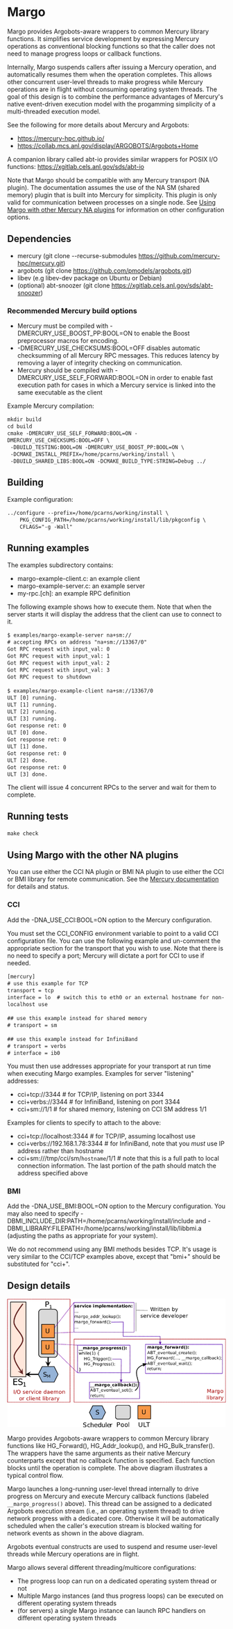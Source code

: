# Margo

Margo provides Argobots-aware wrappers to common Mercury library functions.
It simplifies service development by expressing Mercury operations as
conventional blocking functions so that the caller does not need to manage
progress loops or callback functions.

Internally, Margo suspends callers after issuing a Mercury operation, and
automatically resumes them when the operation completes.  This allows
other concurrent user-level threads to make progress while Mercury
operations are in flight without consuming operating system threads.
The goal of this design is to combine the performance advantages of
Mercury's native event-driven execution model with the progamming
simplicity of a multi-threaded execution model.

See the following for more details about Mercury and Argobots: 

* https://mercury-hpc.github.io/
* https://collab.mcs.anl.gov/display/ARGOBOTS/Argobots+Home

A companion library called abt-io provides similar wrappers for POSIX I/O
functions: https://xgitlab.cels.anl.gov/sds/abt-io

Note that Margo should be compatible with any Mercury transport (NA plugin).  The documentation assumes the use of the NA SM (shared memory) plugin that is built into Mercury for simplicity.  This plugin is only valid for communication between processes on a single node.  See [Using Margo with other Mercury NA plugins](##using-margo-with-other-mercury-na-plugins) for information on other configuration options.

##  Dependencies

* mercury  (git clone --recurse-submodules https://github.com/mercury-hpc/mercury.git)
* argobots (git clone https://github.com/pmodels/argobots.git)
* libev (e.g libev-dev package on Ubuntu or Debian)
* (optional) abt-snoozer (git clone https://xgitlab.cels.anl.gov/sds/abt-snoozer)

### Recommended Mercury build options

* Mercury must be compiled with -DMERCURY_USE_BOOST_PP:BOOL=ON to enable the
  Boost preprocessor macros for encoding.
* -DMERCURY_USE_CHECKSUMS:BOOL=OFF disables automatic checksumming of all
  Mercury RPC messages.  This reduces latency by removing a layer of
  integrity checking on communication.
* Mercury should be compiled with -DMERCURY_USE_SELF_FORWARD:BOOL=ON in order to enable
  fast execution path for cases in which a Mercury service is linked into the same
  executable as the client

Example Mercury compilation:

```
mkdir build
cd build
cmake -DMERCURY_USE_SELF_FORWARD:BOOL=ON -DMERCURY_USE_CHECKSUMS:BOOL=OFF \
 -DBUILD_TESTING:BOOL=ON -DMERCURY_USE_BOOST_PP:BOOL=ON \
 -DCMAKE_INSTALL_PREFIX=/home/pcarns/working/install \
 -DBUILD_SHARED_LIBS:BOOL=ON -DCMAKE_BUILD_TYPE:STRING=Debug ../
```

## Building

Example configuration:

    ../configure --prefix=/home/pcarns/working/install \
        PKG_CONFIG_PATH=/home/pcarns/working/install/lib/pkgconfig \
        CFLAGS="-g -Wall"

## Running examples

The examples subdirectory contains:

* margo-example-client.c: an example client
* margo-example-server.c: an example server
* my-rpc.[ch]: an example RPC definition

The following example shows how to execute them.  Note that when the server starts it will display the address that the client can use to connect to it.


```
$ examples/margo-example-server na+sm://
# accepting RPCs on address "na+sm://13367/0"
Got RPC request with input_val: 0
Got RPC request with input_val: 1
Got RPC request with input_val: 2
Got RPC request with input_val: 3
Got RPC request to shutdown

$ examples/margo-example-client na+sm://13367/0
ULT [0] running.
ULT [1] running.
ULT [2] running.
ULT [3] running.
Got response ret: 0
ULT [0] done.
Got response ret: 0
ULT [1] done.
Got response ret: 0
ULT [2] done.
Got response ret: 0
ULT [3] done.
```

The client will issue 4 concurrent RPCs to the server and wait for them to
complete.

## Running tests

`make check`

## Using Margo with the other NA plugins

You can use either the CCI NA plugin or BMI NA plugin to use either the CCI or BMI library for remote communication.  See the [Mercury documentation](http://mercury-hpc.github.io/documentation/) for details and status.

### CCI

Add the -DNA_USE_CCI:BOOL=ON option to the Mercury configuration.

You must set the CCI_CONFIG environment variable to point to a valid CCI
configuration file.  You can use the following example and un-comment the
appropriate section for the transport that you wish to use.  Note that there
is no need to specify a port; Mercury will dictate a port for CCI to use if
needed.

```
[mercury]
# use this example for TCP
transport = tcp
interface = lo  # switch this to eth0 or an external hostname for non-localhost use

## use this example instead for shared memory
# transport = sm

## use this example instead for InfiniBand
# transport = verbs
# interface = ib0
```

You must then use addresses appropriate for your transport at run time when
executing Margo examples.  Examples for server "listening" addresses:

* cci+tcp://3344 # for TCP/IP, listening on port 3344
* cci+verbs://3344 # for InfiniBand, listening on port 3344
* cci+sm://1/1 # for shared memory, listening on CCI SM address 1/1

Examples for clients to specify to attach to the above:

* cci+tcp://localhost:3344 # for TCP/IP, assuming localhost use
* cci+verbs://192.168.1.78:3344 # for InfiniBand, note that you *must* use IP
  address rather than hostname
* cci+sm:///tmp/cci/sm/`hostname`/1/1 # note that this is a full path to local
  connection information.  The last portion of the path should match the
  address specified above

### BMI

Add the -DNA_USE_BMI:BOOL=ON option to the Mercury configuration.  You may
also need to specify
-DBMI_INCLUDE_DIR:PATH=/home/pcarns/working/install/include and -DBMI_LIBRARY:FILEPATH=/home/pcarns/working/install/lib/libbmi.a (adjusting the paths as appropriate for your system).

We do not recommend using any BMI methods besides TCP.  It's usage is very similar to the CCI/TCP examples above, except that "bmi+" should be substituted for "cci+".

## Design details

![Margo architecture](doc/fig/margo-diagram.png)

Margo provides Argobots-aware wrappers to common Mercury library functions
like HG_Forward(), HG_Addr_lookup(), and HG_Bulk_transfer().  The wrappers
have the same arguments as their native Mercury counterparts except that no
callback function is specified.  Each function blocks until the operation 
is complete.  The above diagram illustrates a typical control flow.

Margo launches a long-running user-level thread internally to drive
progress on Mercury and execute Mercury callback functions (labeled
```__margo_progress()``` above).  This thread can be assigned to a
dedicated Argobots execution stream (i.e., an operating system thread)
to drive network progress with a dedicated core.  Otherwise it will be
automatically scheduled when the caller's execution stream is blocked
waiting for network events as shown in the above diagram.

Argobots eventual constructs are used to suspend and resume user-level
threads while Mercury operations are in flight.

Margo allows several different threading/multicore configurations:
* The progress loop can run on a dedicated operating system thread or not
* Multiple Margo instances (and thus progress loops) can be 
  executed on different operating system threads
* (for servers) a single Margo instance can launch RPC handlers
  on different operating system threads

